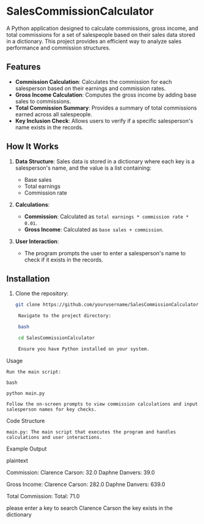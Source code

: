# SalesCommissionCalculator

A Python application designed to calculate commissions, gross income, and total commissions for a set of salespeople based on their sales data stored in a dictionary. This project provides an efficient way to analyze sales performance and commission structures.

## Features

- **Commission Calculation**: Calculates the commission for each salesperson based on their earnings and commission rates.
- **Gross Income Calculation**: Computes the gross income by adding base sales to commissions.
- **Total Commission Summary**: Provides a summary of total commissions earned across all salespeople.
- **Key Inclusion Check**: Allows users to verify if a specific salesperson's name exists in the records.

## How It Works

1. **Data Structure**: Sales data is stored in a dictionary where each key is a salesperson's name, and the value is a list containing:
   - Base sales
   - Total earnings
   - Commission rate

2. **Calculations**:
   - **Commission**: Calculated as `total earnings * commission rate * 0.01`.
   - **Gross Income**: Calculated as `base sales + commission`.

3. **User Interaction**:
   - The program prompts the user to enter a salesperson's name to check if it exists in the records.

## Installation

1. Clone the repository:
   ```bash
   git clone https://github.com/yourusername/SalesCommissionCalculator.git

    Navigate to the project directory:

    bash

    cd SalesCommissionCalculator

    Ensure you have Python installed on your system.

Usage

    Run the main script:

    bash

    python main.py

    Follow the on-screen prompts to view commission calculations and input salesperson names for key checks.

Code Structure

    main.py: The main script that executes the program and handles calculations and user interactions.

Example Output

plaintext

Commission: 
Clarence Carson: 32.0
Daphne Danvers: 39.0

Gross Income: 
Clarence Carson: 282.0
Daphne Danvers: 639.0

Total Commission: 
Total: 71.0

please enter a key to search
Clarence Carson
the key exists in the dictionary

